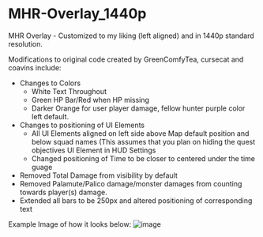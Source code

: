 # MHR-Overlay_1440p
MHR Overlay - Customized to my liking (left aligned) and in 1440p standard resolution.

Modifications to original code created by GreenComfyTea, cursecat and coavins include:
- Changes to Colors
  - White Text Throughout
  - Green HP Bar/Red when HP missing
  - Darker Orange for user player damage, fellow hunter purple color left default.
- Changes to positioning of UI Elements
  - All UI Elements aligned on left side above Map default position and below squad names (This assumes that you plan on hiding the quest objectives UI Element in HUD Settings
  - Changed positioning of Time to be closer to centered under the time guage
- Removed Total Damage from visibility by default
- Removed Palamute/Palico damage/monster damages from counting towards player(s) damage.
- Extended all bars to be 250px and altered positioning of corresponding text

Example Image of how it looks below:
![image](https://user-images.githubusercontent.com/98252692/150668982-a0aba55e-460d-4631-8072-fa767a3a4401.png)
